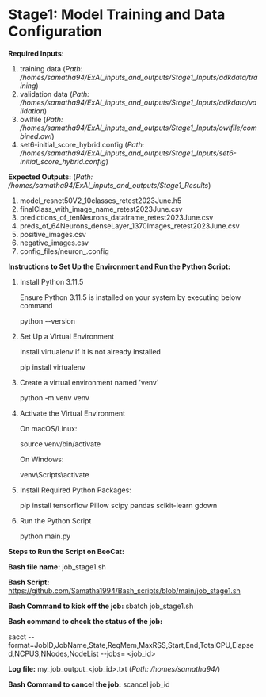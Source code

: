 # Stage1: Model Training and Data Configuration




**Required Inputs:**
1) training data                       (_Path: /homes/samatha94/ExAI_inputs_and_outputs/Stage1_Inputs/adkdata/training_)
2) validation data                     (_Path: /homes/samatha94/ExAI_inputs_and_outputs/Stage1_Inputs/adkdata/validation_)
3) owlfile                             (_Path: /homes/samatha94/ExAI_inputs_and_outputs/Stage1_Inputs/owlfile/combined.owl_)
4) set6-initial_score_hybrid.config    (_Path: /homes/samatha94/ExAI_inputs_and_outputs/Stage1_Inputs/set6-initial_score_hybrid.config_)


**Expected Outputs:**                  (_Path: /homes/samatha94/ExAI_inputs_and_outputs/Stage1_Results_)
1) model_resnet50V2_10classes_retest2023June.h5
2) finalClass_with_image_name_retest2023June.csv
3) predictions_of_tenNeurons_dataframe_retest2023June.csv
4) preds_of_64Neurons_denseLayer_1370Images_retest2023June.csv
5) positive_images.csv
6) negative_images.csv
7) config_files/neuron_<neuronid>.config

**Instructions to Set Up the Environment and Run the Python Script:**
1) Install Python 3.11.5

   Ensure Python 3.11.5 is installed on your system by executing below command

   python --version
   
3) Set Up a Virtual Environment

   Install virtualenv if it is not already installed
    
    pip install virtualenv
   
5) Create a virtual environment named 'venv'

   python -m venv venv
   
7) Activate the Virtual Environment

   On macOS/Linux:

   source venv/bin/activate

   On Windows:

   venv\Scripts\activate
   
9) Install Required Python Packages:

   pip install tensorflow Pillow scipy pandas scikit-learn gdown
   
11) Run the Python Script

      python main.py

**Steps to Run the Script on BeoCat:**

**Bash file name:** job_stage1.sh

**Bash Script:** https://github.com/Samatha1994/Bash_scripts/blob/main/job_stage1.sh

**Bash Command to kick off the job:** sbatch job_stage1.sh

**Bash command to check the status of the job:** 

sacct --format=JobID,JobName,State,ReqMem,MaxRSS,Start,End,TotalCPU,Elapsed,NCPUS,NNodes,NodeList --jobs= <job_id>

**Log file:** my_job_output_<job_id>.txt (_Path: /homes/samatha94/_)

**Bash Command to cancel the job:** scancel job_id


